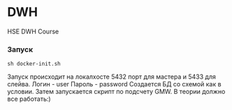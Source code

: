 # DWH
HSE DWH Course
### Запуск
```
sh docker-init.sh
```
Запуск происходит на локалхосте 5432 порт для мастера и 5433 для слейва.
Логин - user
Пароль - password
Создается БД со схемой как в условии. Затем запускается скрипт по подсчету GMW.
В теории должно все работать:) 
